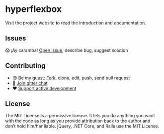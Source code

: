 # hyperflexbox

Visit the project website to read the introduction and documentation.

## Issues

😱 ¡Ay caramba! [Open issue](../../issues/), describe bug, suggest solution

## Contributing

- 😊 Be my guest: [Fork](https://guides.github.com/activities/forking/), clone, edit, push, send pull request
- 💬 [Join gitter chat](https://gitter.im/heyallan/hyperflexbox)
- ❤️ [Support active development](https://www.paypal.com/cgi-bin/webscr?cmd=_s-xclick&hosted_button_id=MAURFPVLDCF64)

## License

The MIT License is a permissive license. It lets you do anything you want with the code as long as you provide attribution back to the author and don’t hold him/her liable. jQuery, .NET Core, and Rails use the MIT License.
